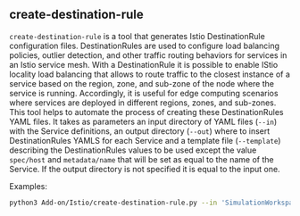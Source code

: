 ## create-destination-rule

`create-destination-rule` is a tool that generates Istio DestinationRule configuration files. DestinationRules are used to configure load balancing policies, outlier detection, and other traffic routing behaviors for services in an Istio service mesh. With a DestinationRule it is possible to enable IStio locality load balancing that allows to route traffic to the closest instance of a service based on the region, zone, and sub-zone of the node where the service is running. Accordingly, it is useful for edge computing scenarios where services are deployed in different regions, zones, and sub-zones.
This tool helps to automate the process of creating these DestinationRules YAML files.
It takes as parameters an input directory of YAML files (`--in`) with the Service definitions, an output directory (`--out`) where to insert DestinationRules YAMLS for each Service and a template file (`--template`) describing the DestinationRules values to be used except the value `spec/host` and `metadata/name` that will be set as equal to the name of the Service. If the output directory is not specified it is equal to the input one.

Examples:
```zsh
python3 Add-on/Istio/create-destination-rule.py --in 'SimulationWorkspace/yamls' --out 'SimulationWorkspace/dest-rule-yamls' --template 'Add-on/Istio/destination-rule-template.yaml' 
```

